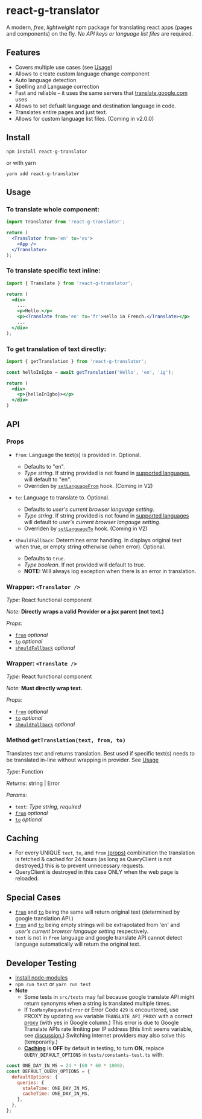 # react-g-translator
A modern, *free*, *lightweight* npm package for translating react apps (pages and components) on the fly. *No API keys or language list files* are required.

## Features
- Covers multiple use cases (see [Usage](#usage))
 - Allows to create custom language change component
- Auto language detection
- Spelling and Language correction
- Fast and reliable – it uses the same servers that [translate.google.com](https://translate.google.com) uses
- Allows to set defualt language and destination language in code.
- Translates entire pages and just text.
- Allows for custom language list files. (Coming in v2.0.0)

## Install
```npm install react-g-translator```

or with yarn

```yarn add react-g-translator```

## Usage

### To translate whole component:
```jsx
import Translator from 'react-g-translator';

return (
  <Translator from='en' to='es'>
    <App />
  </Translator>
);
```

### To translate specific text inline:
```jsx
import { Translate } from 'react-g-translator';

return (
  <div>
    ...
    <p>Hello.</p>
    <p><Translate from='en' to='fr'>Hello in French.</Translate></p>
    ...
  </div>
);
```

### To get translation of text directly:
```jsx
import { getTranslation } from 'react-g-translator';

const helloInIgbo = await getTranslation('Hello', 'en', 'ig');

return (
  <div>
    <p>{helloInIgbo}></p>
  </div>
)
```

## API
### Props
 - `from`: Language the text(s) is provided in. Optional.
    - Defaults to "en".
    - *Type string*. If string provided is not found in [supported languages](https://cloud.google.com/translate/docs/languages), will default to "en".
    - Overriden by [`setLanguageFrom`](#hook-setlanguagefrom) hook. (Coming in V2)

  - `to`: Language to translate to. Optional.
    - Defaults to *user's current browser language setting*.
    - *Type string*. If string provided is not found in [supported languages](https://cloud.google.com/translate/docs/languages) will default to  *user's current browser langauge setting*.
    - Overriden by [`setLanguageTo`](#hook-setlanguageto) hook. (Coming in V2)

 - `shouldFallback`: Determines error handling. In <Wrapper /> displays original text when true, or empty string otherwise (when error). Optional.
    - Defaults to `true`.
    - *Type boolean*. If not provided will default to true.
    - **NOTE:** Will always log exception when there is an error in translation.

### Wrapper: `<Translator />` ###
  *Type:* React functional component

  *Note:* **Directly wraps a valid Provider or a jsx parent (not text.)**

  *Props:*
  - [`from`](#props) *optional*
  - [`to`](#props) *optional*
  - [`shouldFallback`](#props) *optional*


### Wrapper: `<Translate />` ###
  *Type:* React functional component
  
  *Note:* **Must directly wrap text.**

  *Props:*
  - [`from`](#props) *optional*
  - [`to`](#props) *optional*
  - [`shouldFallback`](#props) *optional*
  
### Method `getTranslation(text, from, to)` ###
Translates text and returns translation.
Best used if specific text(s) needs to be translated in-line without wrapping in provider.
See [Usage](#to-get-translation-of-text-directly)

*Type:* Function

*Returns*: string | Error

*Params:*
- `text`: *Type string*, *required*
- [`from`](#props)  *optional*
- [`to`](#props)  *optional*

## Caching
- For every UNIQUE `text`, `to`, and `from` [(props)](#props) combination the translation is fetched & cached for 24 hours (as long as QueryClient is not destroyed,) this is to prevent unnecessary requests.
- QueryClient is destroyed in this case ONLY when the web page is reloaded.


## Special Cases

- [`from`](#props) and [`to`](#props) being the same will return original text (determined by google translation API.)
- [`from`](#props) and [`to`](#props) being empty strings will be extrapolated from 'en' and *user's current browser langauge setting* respectively.
- `text` is not in `from` language and google translate API cannot detect language automatically will return the original text. 

## Developer Testing
- [Install node-modules](#install)
- `npm run test` or `yarn run test`
- **Note**
  - Some tests in `src/tests` may fail because google translate API might return synonyms when a string is translated multiple times.
  - If `TooManyRequestsError` or Error Code `429` is encountered, use PROXY by updating `env` variable `TRANSLATE_API_PROXY` with a correct [proxy](https://free-proxy-list.net/) (with yes in Google column.) This error is due to Google Translate APIs rate limiting per IP address (this limit seems variable, see [discussion.](https://github.com/vitalets/google-translate-api/issues/107#issuecomment-1302220214)) Switching internet providers may also solve this (temporarily.)
  - [**Caching**](#caching) is **OFF** by default in testing, to turn **ON**, replace `QUERY_DEFAULT_OPTIONS` in `tests/constants-test.ts` with:
```js
const ONE_DAY_IN_MS = 24 * (60 * 60 * 1000);
const DEFAULT_QUERY_OPTIONS = {
  defaultOptions: {
    queries: {
      staleTime: ONE_DAY_IN_MS,
      cacheTime: ONE_DAY_IN_MS,
    },
  },
};
```